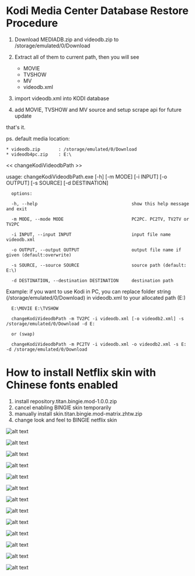 # Kodi Media Center Database Restore Procedure

1. Download MEDIADB.zip and videodb.zip to /storage/emulated/0/Download
2. Extract all of them to current path, then you will see

    * MOVIE
    * TVSHOW
	* MV
    * videodb.xml
	
3. import videodb.xml into KODI database
4. add MOVIE, TVSHOW and MV source and setup scrape api for future update

that's it.

ps. default media location:

	* videodb.zip		: /storage/emulated/0/Download
	* videodb4pc.zip 	: E:\


<< changeKodiVideodbPath >>

usage: changeKodiVideodbPath.exe [-h] [-m MODE] [-i INPUT] [-o OUTPUT] [-s SOURCE] [-d DESTINATION]

      options:

      -h, --help                                    show this help message and exit
 
      -m MODE, --mode MODE                          PC2PC. PC2TV, TV2TV or TV2PC
 
      -i INPUT, --input INPUT                       input file name videodb.xml 
 
      -o OUTPUT, --output OUTPUT                    output file name if given (default:overwrite)
 
      -s SOURCE, --source SOURCE                    source path (default: E:\)
 
      -d DESTINATION, --destination DESTINATION     destination path
 
Example: if you want to use Kodi in PC, you can replace folder string (/storage/emulated/0/Download) in videodb.xml to your allocated path (E:)

      E:\MOVIE E:\TVSHOW
      
      changeKodiVideodbPath -m TV2PC -i videodb.xml [-o videodb2.xml] -s /storage/emulated/0/Download -d E:
	  
	  or (swap)
	  
	  changeKodiVideodbPath -m PC2TV -i videodb.xml -o videodb2.xml -s E: -d /storage/emulated/0/Download



# How to install Netflix skin with Chinese fonts enabled

1. install repository.titan.bingie.mod-1.0.0.zip
2. cancel enabling BINGIE skin temporarily
3. manually install skin.titan.bingie.mod-matrix.zhtw.zip
4. change look and feel to BINGIE netflix skin


![alt text](https://github.com/pkj99/kodi/blob/master/images/tips/netflix.skin.installation.mp4_snapshot_00.13.257.jpg?raw=true)

![alt text](https://github.com/pkj99/kodi/blob/master/images/tips/netflix.skin.installation.mp4_snapshot_00.18.863.jpg?raw=true)

![alt text](https://github.com/pkj99/kodi/blob/master/images/tips/netflix.skin.installation.mp4_snapshot_00.22.040.jpg?raw=true)

![alt text](https://github.com/pkj99/kodi/blob/master/images/tips/netflix.skin.installation.mp4_snapshot_00.26.271.jpg?raw=true)

![alt text](https://github.com/pkj99/kodi/blob/master/images/tips/netflix.skin.installation.mp4_snapshot_00.30.637.jpg?raw=true)

![alt text](https://github.com/pkj99/kodi/blob/master/images/tips/netflix.skin.installation.mp4_snapshot_00.48.043.jpg?raw=true)

![alt text](https://github.com/pkj99/kodi/blob/master/images/tips/netflix.skin.installation.mp4_snapshot_00.52.833.jpg?raw=true)

![alt text](https://github.com/pkj99/kodi/blob/master/images/tips/netflix.skin.installation.mp4_snapshot_00.55.879.jpg?raw=true)

![alt text](https://github.com/pkj99/kodi/blob/master/images/tips/netflix.skin.installation.mp4_snapshot_00.59.621.jpg?raw=true)

![alt text](https://github.com/pkj99/kodi/blob/master/images/tips/netflix.skin.installation.mp4_snapshot_01.04.203.jpg?raw=true)

![alt text](https://github.com/pkj99/kodi/blob/master/images/tips/netflix.skin.installation.mp4_snapshot_01.16.737.jpg?raw=true)

![alt text](https://github.com/pkj99/kodi/blob/master/images/tips/netflix.skin.installation.mp4_snapshot_01.20.207.jpg?raw=true)

![alt text](https://github.com/pkj99/kodi/blob/master/images/tips/netflix.skin.installation.mp4_snapshot_01.41.503.jpg?raw=true)
